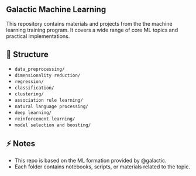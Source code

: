 ## Galactic Machine Learning

This repository contains materials and projects from the the machine learning training program. It covers a wide range of core ML topics and practical implementations.

## 📂 Structure

- `data_preprocessing/` 
- `dimensionality reduction/` 
- `regression/` 
- `classification/`
- `clustering/` 
- `association rule learning/` 
- `natural language processing/` 
- `deep learning/`
- `reinforcement learning/` 
- `model selection and boosting/` 

## ⚡ Notes

- This repo is based on the ML formation provided by @galactic.
- Each folder contains notebooks, scripts, or materials related to the topic.
